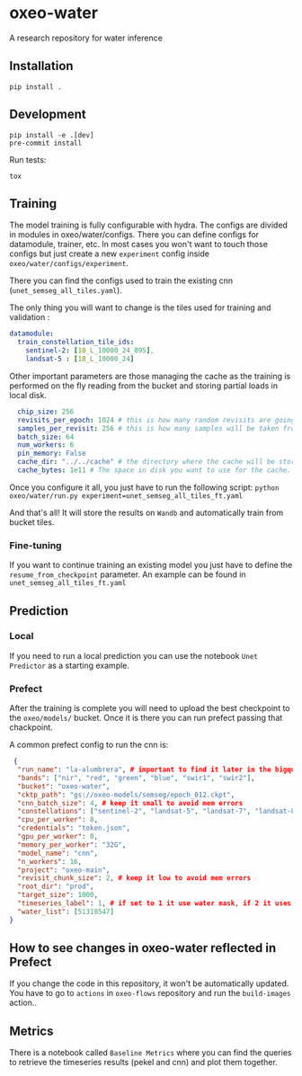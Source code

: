 # oxeo-water
A research repository for water inference

## Installation
```
pip install .
```

## Development
```
pip install -e .[dev]
pre-commit install
```

Run tests:
```
tox
```

## Training

The model training is fully configurable with hydra. The configs are divided in modules in oxeo/water/configs.
There you can define configs for datamodule, trainer, etc.
In most cases you won't want to touch those configs but just create a new `experiment` config inside `oxeo/water/configs/experiment`.

There you can find the configs used to train the existing cnn (`unet_semseg_all_tiles.yaml`).

The only thing you will want to change is the tiles used for training and validation :
```yaml
datamodule:
  train_constellation_tile_ids:
    sentinel-2: [18_L_10000_24_895],
    landsat-5 : [18_L_10000_24]
```

Other important parameters are those managing the cache as the training is performed on the fly reading from the bucket and storing partial loads in local disk.

```yaml
  chip_size: 256
  revisits_per_epoch: 1024 # this is how many random revisits are going to be cached per epoch
  samples_per_revisit: 256 # this is how many samples will be taken from each cached revisit
  batch_size: 64
  num_workers: 6
  pin_memory: False
  cache_dir: "../../cache" # the directory where the cache will be stored. The default is logs/experiment/runs/cache
  cache_bytes: 1e11 # The space in disk you want to use for the cache. A bit less than a 1TB
```

Once you configure it all, you just have to run the following script:
`python oxeo/water/run.py experiment=unet_semseg_all_tiles_ft.yaml`

And that's all! It will store the results on `Wandb` and automatically train from bucket tiles.

### Fine-tuning
If you want to continue training an existing model you just have to define the `resume_from_checkpoint` parameter.
An example can be found in `unet_semseg_all_tiles_ft.yaml`

## Prediction
### Local
If you need to run a local prediction you can use the notebook `Unet Predictor` as a starting example.
### Prefect
After the training is complete you will need to upload the best checkpoint to the `oxeo/models/` bucket.
Once it is there you can run prefect passing that chackpoint.

A common prefect config to run the cnn is:
```json
 {
  "run_name": "la-alumbrera", # important to find it later in the bigquery table
  "bands": ["nir", "red", "green", "blue", "swir1", "swir2"],
  "bucket": "oxeo-water",
  "cktp_path": "gs://oxeo-models/semseg/epoch_012.ckpt",
  "cnn_batch_size": 4, # keep it small to avoid mem errors
  "constellations": ["sentinel-2", "landsat-5", "landsat-7", "landsat-8"],
  "cpu_per_worker": 8,
  "credentials": "token.json",
  "gpu_per_worker": 0,
  "memory_per_worker": "32G",
  "model_name": "cnn",
  "n_workers": 16,
  "project": "oxeo-main",
  "revisit_chunk_size": 2, # keep it low to avoid mem errors
  "root_dir": "prod",
  "target_size": 1000,
  "timeseries_label": 1, # if set to 1 it use water mask, if 2 it uses cloud mask
  "water_list": [51318547]
}
```

## How to see changes in oxeo-water reflected in Prefect
If you change the code in this repository, it won't be automatically updated. You have to go to `actions` in `oxeo-flows` repository and
run the `build-images` action..

## Metrics
There is a notebook called `Baseline Metrics` where you can find the queries to retrieve the timeseries results (pekel and cnn) and plot them together.

